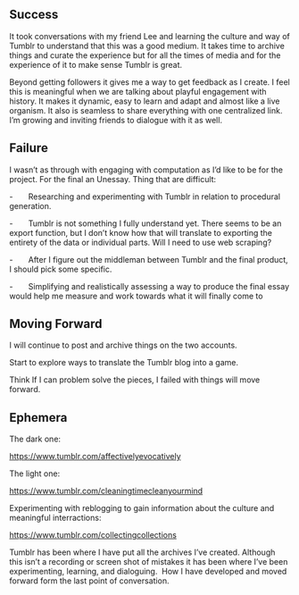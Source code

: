 
## Success

It took conversations with my friend Lee and learning the culture and way of Tumblr to understand that this was a good medium. It takes time to archive things and curate the experience but for all the times of media and for the experience of it to make sense Tumblr is great.

Beyond getting followers it gives me a way to get feedback as I create. I feel this is meaningful when we are talking about playful engagement with history. It makes it dynamic, easy to learn and adapt and almost like a live organism. It also is seamless to share everything with one centralized link. I’m growing and inviting friends to dialogue with it as well.


## Failure

I wasn’t as through with engaging with computation as I’d like to be for the project. For the final an Unessay. Thing that are difficult:

-       Researching and experimenting with Tumblr in relation to procedural generation.

-       Tumblr is not something I fully understand yet. There seems to be an export function, but I don’t know how that will translate to exporting the entirety of the data or individual parts. Will I need to use web scraping?

-       After I figure out the middleman between Tumblr and the final product, I should pick some specific.

-       Simplifying and realistically assessing a way to produce the final essay would help me measure and work towards what it will finally come to

## Moving Forward

I will continue to post and archive things on the two accounts.

Start to explore ways to translate the Tumblr blog into a game.

Think If I can problem solve the pieces, I failed with things will move forward.  

## Ephemera

The dark one: 

https://www.tumblr.com/affectivelyevocatively

The light one: 

https://www.tumblr.com/cleaningtimecleanyourmind

Experimenting with reblogging to gain information about the culture and meaningful interractions: 

https://www.tumblr.com/collectingcollections

Tumblr has been where I have put all the archives I’ve created. Although this isn’t a recording or screen shot of mistakes it has been where I’ve been experimenting, learning, and dialoguing.  How I have developed and moved forward form the last point of conversation.